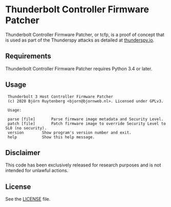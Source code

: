 # Thunderbolt Controller Firmware Patcher
Thunderbolt Controller Firmware Patcher, or tcfp, is a proof of concept that is used as part of the Thunderspy attacks as detailed at [thunderspy.io](https://thunderspy.io).

## Requirements
Thunderbolt Controller Firmware Patcher requires Python 3.4 or later.

## Usage
	 Thunderbolt 3 Host Controller Firmware Patcher
	 (c) 2020 Björn Ruytenberg <bjorn@bjornweb.nl>. Licensed under GPLv3.
	
	 Usage:
	
	 parse [file]		Parse firmware image metadata and Security Level.
	 patch [file]		Patch firmware image to override Security Level to SL0 (no security).
	 version		Show program's version number and exit.
	 help			Show this help message.
	 
## Disclaimer
This code has been exclusively released for research purposes and is not intended for unlawful actions.
 
## License
See the [LICENSE](LICENSE) file.
